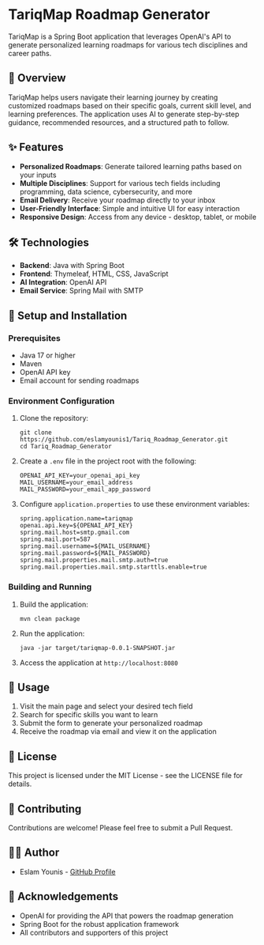 # TariqMap Roadmap Generator

TariqMap is a Spring Boot application that leverages OpenAI's API to generate personalized learning roadmaps for various tech disciplines and career paths.

## 🚀 Overview

TariqMap helps users navigate their learning journey by creating customized roadmaps based on their specific goals, current skill level, and learning preferences. The application uses AI to generate step-by-step guidance, recommended resources, and a structured path to follow.

## ✨ Features

- **Personalized Roadmaps**: Generate tailored learning paths based on your inputs
- **Multiple Disciplines**: Support for various tech fields including programming, data science, cybersecurity, and more
- **Email Delivery**: Receive your roadmap directly to your inbox
- **User-Friendly Interface**: Simple and intuitive UI for easy interaction
- **Responsive Design**: Access from any device - desktop, tablet, or mobile

## 🛠️ Technologies

- **Backend**: Java with Spring Boot
- **Frontend**: Thymeleaf, HTML, CSS, JavaScript
- **AI Integration**: OpenAI API
- **Email Service**: Spring Mail with SMTP

## 🔧 Setup and Installation

### Prerequisites
- Java 17 or higher
- Maven
- OpenAI API key
- Email account for sending roadmaps

### Environment Configuration
1. Clone the repository:
   ```
   git clone https://github.com/eslamyounis1/Tariq_Roadmap_Generator.git
   cd Tariq_Roadmap_Generator
   ```

2. Create a `.env` file in the project root with the following:
   ```
   OPENAI_API_KEY=your_openai_api_key
   MAIL_USERNAME=your_email_address
   MAIL_PASSWORD=your_email_app_password
   ```

3. Configure `application.properties` to use these environment variables:
   ```
   spring.application.name=tariqmap
   openai.api.key=${OPENAI_API_KEY}
   spring.mail.host=smtp.gmail.com
   spring.mail.port=587
   spring.mail.username=${MAIL_USERNAME}
   spring.mail.password=${MAIL_PASSWORD}
   spring.mail.properties.mail.smtp.auth=true
   spring.mail.properties.mail.smtp.starttls.enable=true
   ```

### Building and Running
1. Build the application:
   ```
   mvn clean package
   ```

2. Run the application:
   ```
   java -jar target/tariqmap-0.0.1-SNAPSHOT.jar
   ```

3. Access the application at `http://localhost:8080`

## 📱 Usage

1. Visit the main page and select your desired tech field
2. Search for specific skills you want to learn
3. Submit the form to generate your personalized roadmap
4. Receive the roadmap via email and view it on the application

## 📄 License

This project is licensed under the MIT License - see the LICENSE file for details.

## 🤝 Contributing

Contributions are welcome! Please feel free to submit a Pull Request.

## 👨‍💻 Author

- Eslam Younis - [GitHub Profile](https://github.com/eslamyounis1)

## 🙏 Acknowledgements

- OpenAI for providing the API that powers the roadmap generation
- Spring Boot for the robust application framework
- All contributors and supporters of this project